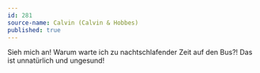 ```yaml
---
id: 281
source-name: Calvin (Calvin & Hobbes)
published: true
---
```

 Sieh mich an! Warum warte ich zu nachtschlafender Zeit auf den Bus?! Das ist unnatürlich und ungesund!
